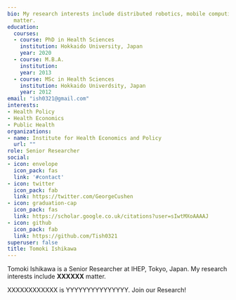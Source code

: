 ```yaml
---
bio: My research interests include distributed robotics, mobile computing and programmable
  matter.
education:
  courses:
  - course: PhD in Health Sciences
    institution: Hokkaido University, Japan
    year: 2020
  - course: M.B.A.
    institution: 
    year: 2013
  - course: MSc in Health Sciences
    institution: Hokkaido Univerdsity, Japan
    year: 2012
email: "ish0321@gmail.com"
interests:
- Health Policy
- Health Economics
- Public Health
organizations:
- name: Institute for Health Economics and Policy
  url: ""
role: Senior Researcher
social:
- icon: envelope
  icon_pack: fas
  link: '#contact'
- icon: twitter
  icon_pack: fab
  link: https://twitter.com/GeorgeCushen
- icon: graduation-cap
  icon_pack: fas
  link: https://scholar.google.co.uk/citations?user=sIwtMXoAAAAJ
- icon: github
  icon_pack: fab
  link: https://github.com/Tish0321
superuser: false
title: Tomoki Ishikawa
---
```


Tomoki Ishikawa is a Senior Researcher at IHEP, Tokyo, Japan. My research interests include  **XXXXXX** matter. 

XXXXXXXXXXXX  is YYYYYYYYYYYYYYY. Join our Research!
